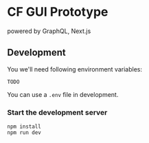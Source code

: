 # CF GUI Prototype

powered by GraphQL, Next.js

## Development

You we'll need following environment variables:
```
TODO
```

You can use a `.env` file in development.

### Start the development server

```
npm install
npm run dev
```
